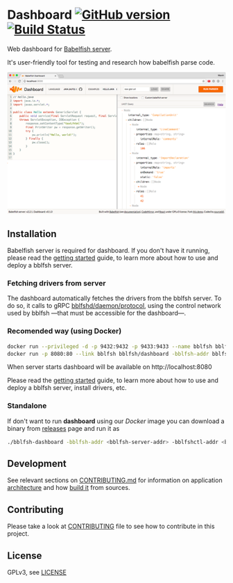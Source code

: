 # Dashboard [![GitHub version](https://badge.fury.io/gh/bblfsh%2Fdashboard.svg)](https://github.com/bblfsh/dashboard/releases) [![Build Status](https://travis-ci.org/bblfsh/dashboard.svg?branch=master)](https://travis-ci.org/bblfsh/dashboard)

Web dashboard for [Babelfish server](https://bblf.sh).

It's user-friendly tool for testing and research how babelfish parse code.

![Screenshot](images/screenshot.png?raw=true)

## Installation

Babelfish server is required for dashboard.
If you don't have it running, please read the [getting started](https://doc.bblf.sh/user/getting-started.html) guide, to learn more about how to use and deploy a bblfsh server.

### Fetching drivers from server

The dashboard automatically fetches the drivers from the bblfsh server. To do so, it calls to gRPC [bblfshd/daemon/protocol](https://godoc.org/github.com/bblfsh/bblfshd/daemon/protocol), using the control network used by bblfsh &mdash;that must be accessible for the dashboard&mdash;.

### Recomended way (using Docker)

```sh
docker run --privileged -d -p 9432:9432 -p 9433:9433 --name bblfsh bblfsh/bblfshd -ctl-network=tcp -ctl-address=0.0.0.0:9433
docker run -p 8080:80 --link bblfsh bblfsh/dashboard -bblfsh-addr bblfsh:9432 -bblfshctl-addr bblfsh:9433
```

When server starts dashboard will be available on http://localhost:8080

Please read the [getting started](https://doc.bblf.sh/user/getting-started.html) guide, to learn more about how to use and deploy a bblfsh server, install drivers, etc.

### Standalone

If don't want to run **dashboard** using our *Docker* image you can download a binary from [releases](https://github.com/bblfsh/dashboard/releases) page and run it as

```sh
./bblfsh-dashboard -bblfsh-addr <bblfsh-server-addr> -bblfshctl-addr <bblfsh-server-ctl-addr>
```

## Development

See relevant sections on [CONTRIBUTING.md](CONTRIBUTING.md) for information on application [architecture](CONTRIBUTING.md#Architecture) and how [build it](CONTRIBUTING.md#Development) from sources.

## Contributing

Please take a look at [CONTRIBUTING](CONTRIBUTING.md) file to see how to contribute in this project.


## License

GPLv3, see [LICENSE](LICENSE)
